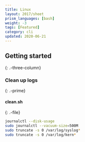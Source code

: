 ```yaml
---
title: Linux
layout: 2017/sheet
prism_languages: [bash]
weight: -3
tags: [Featured]
category: cli
updated: 2020-06-21
---
```


## Getting started
{: .-three-column}

### Clean up logs
{: .-prime}

#### clean.sh
{: .-file}

```sh
journalctl --disk-usage
sudo journalctl --vacuum-size=500M
sudo truncate -s 0 /var/log/syslog*
sudo truncate -s 0 /var/log/kern*
```
